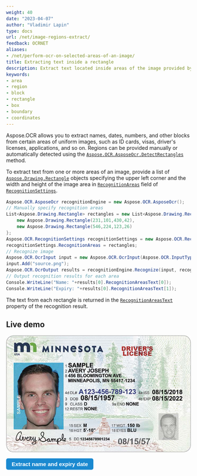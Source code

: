 ```yaml
---
weight: 40
date: "2023-04-07"
author: "Vladimir Lapin"
type: docs
url: /net/image-regions-extract/
feedback: OCRNET
aliases:
- /net/perform-ocr-on-selected-areas-of-an-image/
title: Extracting text inside a rectangle
description: Extract text located inside areas of the image provided by coordinates.
keywords:
- area
- region
- block
- rectangle
- box
- boundary
- coordinates
---
```


<style>
	button {
		cursor: pointer;
		margin-right: 20px;
		padding: 7px 15px;
		border: none;
		border-radius: 5px;
		background-color: #1a89d0;
		font-weight: 700;
		font-size: 15px;
		color: #ffffff;
	}

	button:hover {
		background-color: #3071a9;
	}

	button:focus {
		outline: none;
	}

	#sample {
		position: relative;
	}

	#sample > div {
		position: absolute;
		display: none;
		border: dashed 1px #de4444;
		background-color: rgba(222,68,68,0.2);
	}

	#dl-name {
		top: 101px;
		left: 231px;
		width: 430px;
		height: 42px;
	}

	#dl-exp {
		top: 224px;
		left: 546px;
		width: 123px;
		height: 26px;
	}

	#results {
		display: none;
		max-width: 50%;
	}
</style>

Aspose.OCR allows you to extract names, dates, numbers, and other blocks from certain areas of uniform images, such as ID cards, visas, driver's licenses, applications, and so on. Regions can be provided manually or automatically detected using the [`Aspose.OCR.AsposeOcr.DetectRectangles`](https://reference.aspose.com/ocr/net/aspose.ocr/asposeocr/detectrectangles/) method.

To extract text from one or more areas of an image, provide a list of [`Aspose.Drawing.Rectangle`](https://reference.aspose.com/pdf/net/aspose.pdf.drawing/rectangle/) objects specifying the upper left corner and the width and height of the image area in [`RecognitionAreas`](https://reference.aspose.com/ocr/net/aspose.ocr/recognitionsettings/recognitionareas/) field of [`RecognitionSettings`](https://reference.aspose.com/ocr/net/aspose.ocr/recognitionsettings/).

```csharp
Aspose.OCR.AsposeOcr recognitionEngine = new Aspose.OCR.AsposeOcr();
// Manually specify recognition areas
List<Aspose.Drawing.Rectangle> rectangles = new List<Aspose.Drawing.Rectangle>(){
	new Aspose.Drawing.Rectangle(231,101,430,42),
	new Aspose.Drawing.Rectangle(546,224,123,26)
};
Aspose.OCR.RecognitionSettings recognitionSettings = new Aspose.OCR.RecognitionSettings();
recognitionSettings.RecognitionAreas = rectangles;
// Recognize image
Aspose.OCR.OcrInput input = new Aspose.OCR.OcrInput(Aspose.OCR.InputType.SingleImage);
input.Add("source.png");
Aspose.OCR.OcrOutput results = recognitionEngine.Recognize(input, recognitionSettings);
// Output recognition results for each area
Console.WriteLine("Name: "+results[0].RecognitionAreasText[0]);
Console.WriteLine("Expiry: "+results[0].RecognitionAreasText[1]);
```

The text from each rectangle is returned in the [`RecognitionAreasText`](https://reference.aspose.com/ocr/net/aspose.ocr/recognitionresult/recognitionareastext/) property of the recognition result.

## Live demo

<div id="sample">
	<img src="dl.png" alt="Driver's license" />
	<div id="dl-name"></div>
	<div id="dl-exp"></div>
</div>

<button onclick="extract(this)">Extract name and expiry date</button>

<script>
	function extract(obj)
	{
		$("#sample > div").show(200);
		$("#results").show(200);
	}
</script>

<table id="results">
	<tr>
		<th>Block</th>
		<th>Coordinates</th>
		<th>Extracted text</th>
	</tr>
	<tr>
		<td>Name</td>
		<td>{X=231, Y=101, Width=430, Height=42}</td>
		<td>SAMPLE<br />AVERY JOSEPH</td>
	</tr>
	<tr>
		<td>Expiry date</td>
		<td>{X=546, Y=224, Width=123, Height=26}</td>
		<td>08/15/2022</td>
	</tr>
</table>
